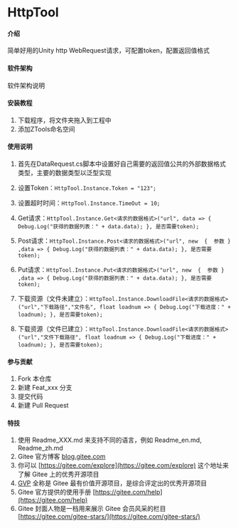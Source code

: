 # HttpTool

#### 介绍
简单好用的Unity http WebRequest请求，可配置token，配置返回值格式

#### 软件架构
软件架构说明


#### 安装教程

1.  下载程序，将文件夹拖入到工程中
2.  添加ZTools命名空间

#### 使用说明

1.  首先在DataRequest.cs脚本中设置好自己需要的返回值公共的外部数据格式类型，主要的数据类型以泛型实现
2.  设置Token：`HttpTool.Instance.Token = "123"; `
2.  设置超时时间：`HttpTool.Instance.TimeOut = 10;`
3.  Get请求：`HttpTool.Instance.Get<请求的数据格式>("url", data =>
            {
                Debug.Log("获得的数据列表：" + data.data);
            }, 是否需要token);`

4.  Post请求：`HttpTool.Instance.Post<请求的数据格式>("url",
            new 
            { 
                参数
            }    
            ,data =>
            {
                Debug.Log("获得的数据列表：" + data.data);
            }, 是否需要token);`

5.  Put请求：`HttpTool.Instance.Put<请求的数据格式>("url",
            new 
            { 
                参数
            }    
            ,data =>
            {
                Debug.Log("获得的数据列表：" + data.data);
            }, 是否需要token);`

6.  下载资源（文件未建立）：`HttpTool.Instance.DownloadFile<请求的数据格式>("url","下载路径","文件名", float loadnum =>
            {
                Debug.Log("下载进度：" + loadnum);
            }, 是否需要token);`

7.  下载资源（文件已建立）：`HttpTool.Instance.DownloadFile<请求的数据格式>("url","文件下载路径", float loadnum =>
            {
                Debug.Log("下载进度：" + loadnum);
            }, 是否需要token);`


#### 参与贡献

1.  Fork 本仓库
2.  新建 Feat_xxx 分支
3.  提交代码
4.  新建 Pull Request


#### 特技

1.  使用 Readme\_XXX.md 来支持不同的语言，例如 Readme\_en.md, Readme\_zh.md
2.  Gitee 官方博客 [blog.gitee.com](https://blog.gitee.com)
3.  你可以 [https://gitee.com/explore](https://gitee.com/explore) 这个地址来了解 Gitee 上的优秀开源项目
4.  [GVP](https://gitee.com/gvp) 全称是 Gitee 最有价值开源项目，是综合评定出的优秀开源项目
5.  Gitee 官方提供的使用手册 [https://gitee.com/help](https://gitee.com/help)
6.  Gitee 封面人物是一档用来展示 Gitee 会员风采的栏目 [https://gitee.com/gitee-stars/](https://gitee.com/gitee-stars/)
